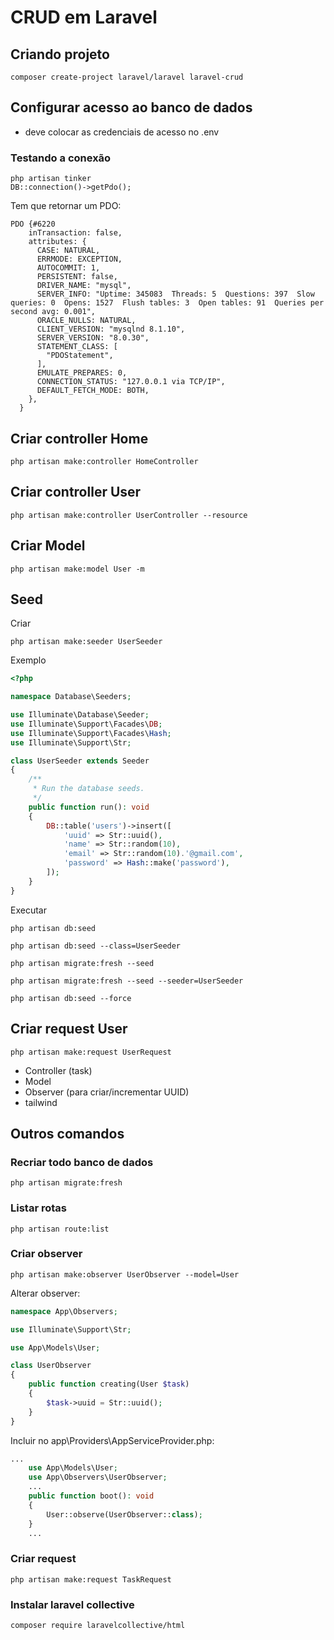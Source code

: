 # CRUD em Laravel

## Criando projeto
```
composer create-project laravel/laravel laravel-crud
```

## Configurar acesso ao banco de dados
* deve colocar as credenciais de acesso no .env

### Testando a conexão
```
php artisan tinker
DB::connection()->getPdo();
```
Tem que retornar um PDO:

```
PDO {#6220
    inTransaction: false,
    attributes: {
      CASE: NATURAL,
      ERRMODE: EXCEPTION,
      AUTOCOMMIT: 1,
      PERSISTENT: false,
      DRIVER_NAME: "mysql",
      SERVER_INFO: "Uptime: 345083  Threads: 5  Questions: 397  Slow queries: 0  Opens: 1527  Flush tables: 3  Open tables: 91  Queries per second avg: 0.001",
      ORACLE_NULLS: NATURAL,
      CLIENT_VERSION: "mysqlnd 8.1.10",
      SERVER_VERSION: "8.0.30",
      STATEMENT_CLASS: [
        "PDOStatement",
      ],
      EMULATE_PREPARES: 0,
      CONNECTION_STATUS: "127.0.0.1 via TCP/IP",
      DEFAULT_FETCH_MODE: BOTH,
    },
  }
```

## Criar controller Home
```
php artisan make:controller HomeController
```

## Criar controller User
```
php artisan make:controller UserController --resource
```

## Criar Model
```
php artisan make:model User -m
```

## Seed
Criar
```
php artisan make:seeder UserSeeder
```

Exemplo
```php
<?php

namespace Database\Seeders;

use Illuminate\Database\Seeder;
use Illuminate\Support\Facades\DB;
use Illuminate\Support\Facades\Hash;
use Illuminate\Support\Str;

class UserSeeder extends Seeder
{
    /**
     * Run the database seeds.
     */
    public function run(): void
    {
        DB::table('users')->insert([
            'uuid' => Str::uuid(),
            'name' => Str::random(10),
            'email' => Str::random(10).'@gmail.com',
            'password' => Hash::make('password'),
        ]);
    }
}
```

Executar
```
php artisan db:seed
 
php artisan db:seed --class=UserSeeder
```
```
php artisan migrate:fresh --seed
 
php artisan migrate:fresh --seed --seeder=UserSeeder
```
```
php artisan db:seed --force
```

## Criar request User
```
php artisan make:request UserRequest
```

* Controller (task)
* Model
* Observer (para criar/incrementar UUID)
* tailwind
## Outros comandos
### Recriar todo banco de dados
```
php artisan migrate:fresh
```

### Listar rotas
```
php artisan route:list
```

### Criar observer
```
php artisan make:observer UserObserver --model=User
```
Alterar observer:
```php
namespace App\Observers;

use Illuminate\Support\Str;

use App\Models\User;

class UserObserver
{
    public function creating(User $task)
    {
        $task->uuid = Str::uuid();
    }
}
```
Incluir no app\Providers\AppServiceProvider.php:

```php
...
    use App\Models\User;
    use App\Observers\UserObserver;
    ...
    public function boot(): void
    {
        User::observe(UserObserver::class);
    }
    ...
```
### Criar request
```
php artisan make:request TaskRequest
```

### Instalar laravel collective
```
composer require laravelcollective/html
```
